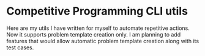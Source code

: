 # Competitive Programming CLI utils
Here are my utils I have written for myself to automate repetitive actions. Now it supports problem template creation only. I am planning to add features that would allow automatic problem template creation along with its test cases.
